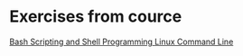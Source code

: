 # Exercises from cource
[Bash Scripting and Shell Programming Linux Command Line](https://www.udemy.com/share/1020oC3@cq2RfPEqOLBXqRXo7-aQ8Z_iVfwCGdsfboHGjgRAeQf6M3NF1Rn8Oj5z9MsHp4iG/)